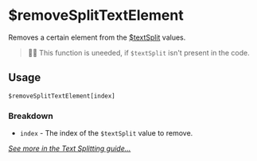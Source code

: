 # $removeSplitTextElement
Removes a certain element from the [$textSplit](https://nilpointer-software.github.io/bdfd-wiki/bdscript/textSplit.html) values.
> 🧙‍♂️ This function is uneeded, if `$textSplit` isn't present in the code.

## Usage
```
$removeSplitTextElement[index]
```

### Breakdown
- `index` - The index of the `$textSplit` value to remove.

[*See more in the Text Splitting guide...*](https://nilpointer-software.github.io/bdfd-wiki/guides/textSplitting.html)
